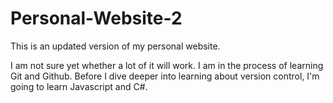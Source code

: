 # Personal-Website-2
This is an updated version of my personal website.

I am not sure yet whether a lot of it will work. I am in the process of learning Git and Github. Before I dive deeper into learning about version control, I'm going to learn Javascript and C#.
